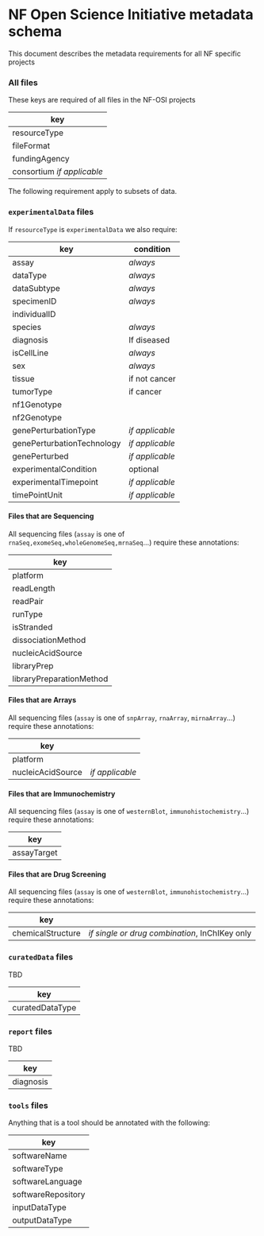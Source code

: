 # NF Open Science Initiative metadata schema
This document describes the metadata requirements for all NF specific projects

### All files
These keys are required of all files in the NF-OSI projects

| key | 
|---| 
| resourceType |
| fileFormat   |
| fundingAgency|
| consortium  *if applicable* |

The following requirement apply to subsets of data.

### `experimentalData` files
If `resourceType` is `experimentalData` we also require:

| key | condition |
| --- | ---|
| assay | *always* |
| dataType |*always* |
| dataSubtype| *always* |
| specimenID |*always* |
| individualID ||
| species |*always* |
| diagnosis |If diseased|
| isCellLine |*always* |
| sex |*always* |
| tissue | if not cancer|
| tumorType| if cancer|
| nf1Genotype ||
| nf2Genotype ||
| genePerturbationType|*if applicable*|
| genePerturbationTechnology| *if applicable*|
| genePerturbed|*if applicable*|
| experimentalCondition|optional|
| experimentalTimepoint|*if applicable*|
| timePointUnit|*if applicable*|

#### Files that are Sequencing
All sequencing files (`assay` is one of `rnaSeq,exomeSeq,wholeGenomeSeq,mrnaSeq`...) require these annotations:

| key |
| --- |
| platform |
| readLength |
| readPair |
| runType |
| isStranded |
| dissociationMethod |
| nucleicAcidSource |
| libraryPrep |
| libraryPreparationMethod |

#### Files that are Arrays
All sequencing files (`assay` is one of `snpArray`, `rnaArray`, `mirnaArray`...) require these annotations:

| key ||
| --- | --- |
| platform ||
| nucleicAcidSource | *if applicable* |

#### Files that are Immunochemistry
All sequencing files (`assay` is one of `westernBlot`, `immunohistochemistry`...) require these annotations:

| key |
| --- |
| assayTarget |

#### Files that are Drug Screening
All sequencing files (`assay` is one of `westernBlot`, `immunohistochemistry`...) require these annotations:

| key ||
| --- | --- |
| chemicalStructure | *if single or drug combination*, InChIKey only|

### `curatedData` files
TBD

| key |
| --- |
| curatedDataType |

### `report` files
TBD

| key |
| --- |
| diagnosis |


### `tools` files
Anything that is a tool should be annotated with the following:

| key |
| --- |
| softwareName |
| softwareType |
| softwareLanguage |
| softwareRepository|
| inputDataType |
| outputDataType |

